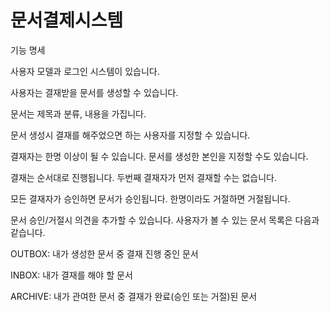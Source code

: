# 문서결제시스템


기능 명세

사용자 모델과 로그인 시스템이 있습니다.

사용자는 결재받을 문서를 생성할 수 있습니다.

문서는 제목과 분류, 내용을 가집니다.

문서 생성시 결재를 해주었으면 하는 사용자를 지정할 수 있습니다.

결재자는 한명 이상이 될 수 있습니다. 문서를 생성한 본인을 지정할 수도 있습니다.

결재는 순서대로 진행됩니다. 두번째 결재자가 먼저 결재할 수는 없습니다.

모든 결재자가 승인하면 문서가 승인됩니다. 한명이라도 거절하면 거절됩니다.

문서 승인/거절시 의견을 추가할 수 있습니다.
사용자가 볼 수 있는 문서 목록은 다음과 같습니다.

OUTBOX: 내가 생성한 문서 중 결재 진행 중인 문서

INBOX: 내가 결재를 해야 할 문서

ARCHIVE: 내가 관여한 문서 중 결재가 완료(승인 또는 거절)된 문서
